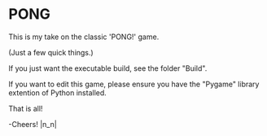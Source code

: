 # PONG
This is my take on the classic 'PONG!' game.

(Just a few quick things.)

If you just want the executable build, see the folder "Build".

If you want to edit this game, please ensure you have the "Pygame" library extention of Python installed.

That is all!

-Cheers! |n_n|
